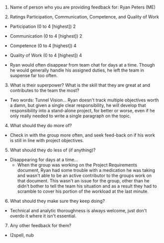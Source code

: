 1.  Name of person who you are providing feedback for: Ryan Peters (ME)

2. Ratings Participation, Communication, Competence, and Quality of Work
- Participation   (0 to 4 [highest])     2 
- Communication   (0 to 4 [highest])     2
- Competence      (0 to 4 [highest])     4
- Quality of Work (0 to 4 [highest])     4 

- Ryan would often disappear from team chat for days at a time. Though he would generally handle his assigned duties, he left the team in suspense far too often. 

3. What is their superpower?  What is the skill that they are great at and contributes to the team the most?
- Two words: Tunnel Vision... Ryan doesn't track multiple objectives worth a damn, but given a single clear responsibility, he will develop that responsibility into a stand-alone project, for better or worse, even if he only really needed to write a single paragraph on the topic.

4. What should they do more of?
- Check in with the group more often, and seek feed-back on if his work is still in line with project objectives.

5. What should they do less of (if anything)?
- Disappearing for days at a time...
  + When the group was working on the Project Requirements document, Ryan had some trouble with a medication he was taking and wasn't able to be an active contributor to the groups work on that document. This wasn't an issue for the group, other than he didn't bother to tell the team his situation and as a result they had to scramble to cover his portion of the workload at the last minute.

6. What should they make sure they keep doing?
- Technical and analytic thoroughness is always welcome, just don't overdo it where it isn't essential.

7. Any other feedback for them?
- l2spell, nub